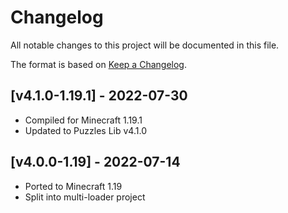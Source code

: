 # Changelog
All notable changes to this project will be documented in this file.

The format is based on [Keep a Changelog].

## [v4.1.0-1.19.1] - 2022-07-30
- Compiled for Minecraft 1.19.1
- Updated to Puzzles Lib v4.1.0

## [v4.0.0-1.19] - 2022-07-14
- Ported to Minecraft 1.19
- Split into multi-loader project

[Keep a Changelog]: https://keepachangelog.com/en/1.0.0/

